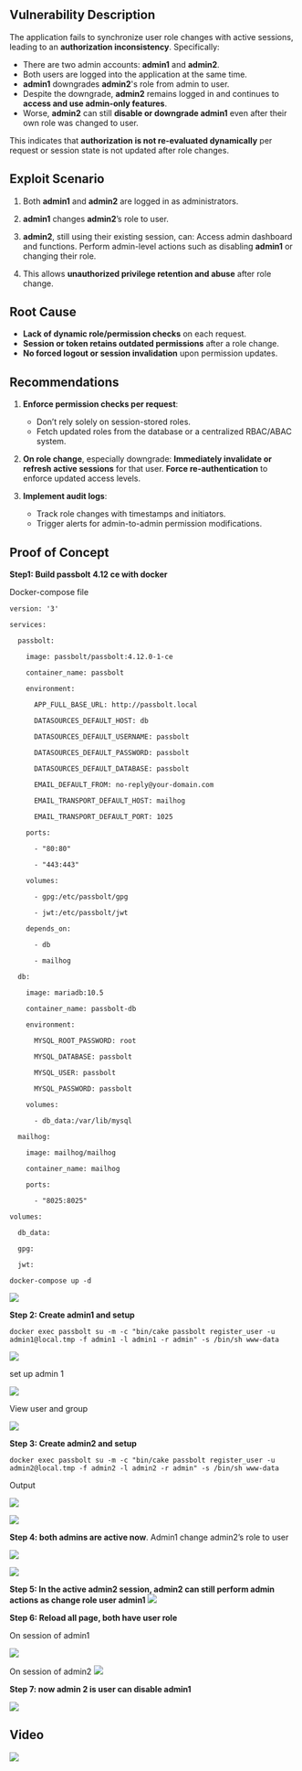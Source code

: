 ## Vulnerability Description

The application fails to synchronize user role changes with active sessions, leading to an **authorization inconsistency**. Specifically:

- There are two admin accounts: **admin1** and **admin2**.
- Both users are logged into the application at the same time.
- **admin1** downgrades **admin2**'s role from admin to user.
- Despite the downgrade, **admin2** remains logged in and continues to **access and use admin-only features**.
- Worse, **admin2** can still **disable or downgrade admin1** even after their own role was changed to user.

This indicates that **authorization is not re-evaluated dynamically** per request or session state is not updated after role changes.

## Exploit Scenario

1. Both **admin1** and **admin2** are logged in as administrators.
2. **admin1** changes **admin2**’s role to user.
3. **admin2**, still using their existing session, can:
	Access admin dashboard and functions.
	Perform admin-level actions such as disabling **admin1** or changing their role.

4. This allows **unauthorized privilege retention and abuse** after role change.

## Root Cause

- **Lack of dynamic role/permission checks** on each request.
- **Session or token retains outdated permissions** after a role change.
- **No forced logout or session invalidation** upon permission updates.

## Recommendations

1. **Enforce permission checks per request**:
	- Don’t rely solely on session-stored roles.
	- Fetch updated roles from the database or a centralized RBAC/ABAC system.

2. **On role change**, especially downgrade:
	**Immediately invalidate or refresh active sessions** for that user.
	 **Force re-authentication** to enforce updated access levels.

3. **Implement audit logs**:
	- Track role changes with timestamps and initiators.
	- Trigger alerts for admin-to-admin permission modifications.

## Proof of Concept

**Step1: Build passbolt** **4.12 ce with docker**

Docker-compose file

```
version: '3'

services:

  passbolt:

    image: passbolt/passbolt:4.12.0-1-ce

    container_name: passbolt

    environment:

      APP_FULL_BASE_URL: http://passbolt.local  

      DATASOURCES_DEFAULT_HOST: db

      DATASOURCES_DEFAULT_USERNAME: passbolt

      DATASOURCES_DEFAULT_PASSWORD: passbolt

      DATASOURCES_DEFAULT_DATABASE: passbolt

      EMAIL_DEFAULT_FROM: no-reply@your-domain.com

      EMAIL_TRANSPORT_DEFAULT_HOST: mailhog

      EMAIL_TRANSPORT_DEFAULT_PORT: 1025

    ports:

      - "80:80"

      - "443:443"

    volumes:

      - gpg:/etc/passbolt/gpg

      - jwt:/etc/passbolt/jwt

    depends_on:

      - db

      - mailhog

  db:

    image: mariadb:10.5

    container_name: passbolt-db

    environment:

      MYSQL_ROOT_PASSWORD: root

      MYSQL_DATABASE: passbolt

      MYSQL_USER: passbolt

      MYSQL_PASSWORD: passbolt

    volumes:

      - db_data:/var/lib/mysql

  mailhog:

    image: mailhog/mailhog

    container_name: mailhog

    ports:

      - "8025:8025"

volumes:

  db_data:

  gpg:

  jwt:
```

```
docker-compose up -d
```

![](attachments/compose_up.png)


**Step 2: Create admin1 and setup**

```
docker exec passbolt su -m -c "bin/cake passbolt register_user -u admin1@local.tmp -f admin1 -l admin1 -r admin" -s /bin/sh www-data
```

![](attachments/create_admin1.png)

set up admin 1

![](attachments/setup_admin1.png)


View user and group

![](attachments/view_admin1.png)

**Step 3: Create admin2 and setup**

```
docker exec passbolt su -m -c "bin/cake passbolt register_user -u admin2@local.tmp -f admin2 -l admin2 -r admin" -s /bin/sh www-data
```

Output 

![](attachments/create_admin2.png)


![](attachments/view_admin2.png)


**Step 4: both admins are active now**. Admin1 change admin2’s role to user

![](attachments/admin1_change_admin2role.png)


![](attachments/admin1_change_admin2role_success.png)



**Step 5: In the active admin2 session, admin2 can still perform admin actions as change role user admin1**
![](attachments/admin2_change_admin1.png)


**Step 6: Reload all page, both have user role**

On session of admin1

![](attachments/onsession_admin1.png)

On session of admin2
![](attachments/onsession_admin2.png)

**Step 7: now admin 2 is user can disable admin1**

![](attachments/admin2_disable_admin1.png)

## Video
![](attachments/passbolt_2.gif)